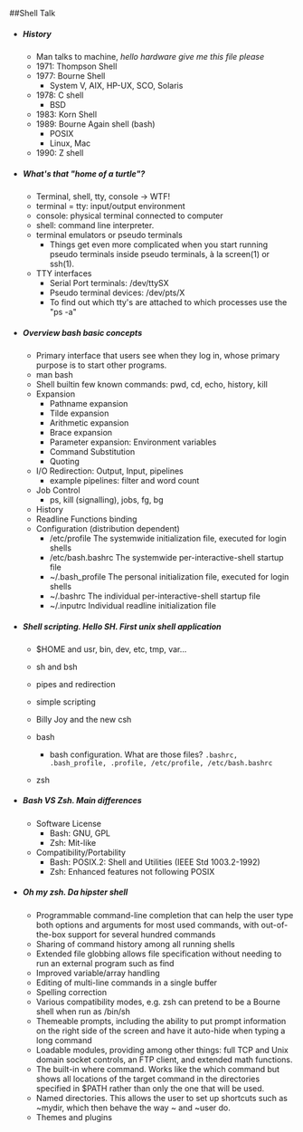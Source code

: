 ##Shell Talk

- ##### History
    - Man talks to machine, _hello hardware give me this file please_
    - 1971: Thompson Shell
    - 1977: Bourne Shell
        - System V, AIX, HP-UX, SCO, Solaris
    - 1978: C shell
        - BSD
    - 1983: Korn Shell
    - 1989: Bourne Again shell (bash)
        - POSIX
        - Linux, Mac
    - 1990: Z shell

- ##### What's that "home of a turtle"?
    - Terminal, shell, tty, console -> WTF!
    - terminal = tty: input/output environment
    - console: physical terminal connected to computer
    - shell: command line interpreter.
    - terminal emulators or pseudo terminals
        - Things get even more complicated when you start running pseudo terminals inside pseudo terminals, à la screen(1) or ssh(1).
    - TTY interfaces
        - Serial Port terminals: /dev/ttySX
        - Pseudo terminal devices: /dev/pts/X
        - To find out which tty's are attached to which processes use the "ps -a"

- ##### Overview bash basic concepts
    - Primary interface that users see when they log in, whose primary purpose is to start other programs.
    - man bash
    - Shell builtin few known commands: pwd, cd, echo, history, kill
    - Expansion
        - Pathname expansion
        - Tilde expansion
        - Arithmetic expansion
        - Brace expansion
        - Parameter expansion: Environment variables
        - Command Substitution
        - Quoting
    - I/O Redirection: Output, Input, pipelines
        - example pipelines: filter and word count
    - Job Control
        - ps, kill (signalling), jobs, fg, bg
    - History
    - Readline Functions binding
    - Configuration (distribution dependent)
        - /etc/profile
            The systemwide initialization file, executed for login shells
        - /etc/bash.bashrc
            The systemwide per-interactive-shell startup file
        - ~/.bash_profile
            The personal initialization file, executed for login shells
        - ~/.bashrc
            The individual per-interactive-shell startup file
        - ~/.inputrc
            Individual readline initialization file


- ##### Shell scripting. Hello SH. First unix shell application
    - $HOME and usr, bin, dev, etc, tmp, var...
    - sh and bsh
    - pipes and redirection
    - simple scripting
    - Billy Joy and the new csh
    - bash
        - bash configuration. What are those files?
        ```.bashrc, .bash_profile, .profile, /etc/profile, /etc/bash.bashrc```

    - zsh

- ##### Bash VS Zsh. Main differences
    - Software License
        - Bash: GNU, GPL
        - Zsh: Mit-like
    - Compatibility/Portability
        - Bash: POSIX.2: Shell and Utilities (IEEE Std 1003.2-1992)
        - Zsh: Enhanced features not following POSIX

- ##### Oh my zsh. Da hipster shell
    - Programmable command-line completion that can help the user type both options and arguments for most used commands, with out-of-the-box support for several hundred commands
    - Sharing of command history among all running shells
    - Extended file globbing allows file specification without needing to run an external program such as find
    - Improved variable/array handling
    - Editing of multi-line commands in a single buffer
    - Spelling correction
    - Various compatibility modes, e.g. zsh can pretend to be a Bourne shell when run as /bin/sh
    - Themeable prompts, including the ability to put prompt information on the right side of the screen and have it auto-hide when typing a long command
    - Loadable modules, providing among other things: full TCP and Unix domain socket controls, an FTP client, and extended math functions.
    - The built-in where command. Works like the which command but shows all locations of the target command in the directories specified in $PATH rather than only the one that will be used.
    - Named directories. This allows the user to set up shortcuts such as ~mydir, which then behave the way ~ and ~user do.
    - Themes and plugins
